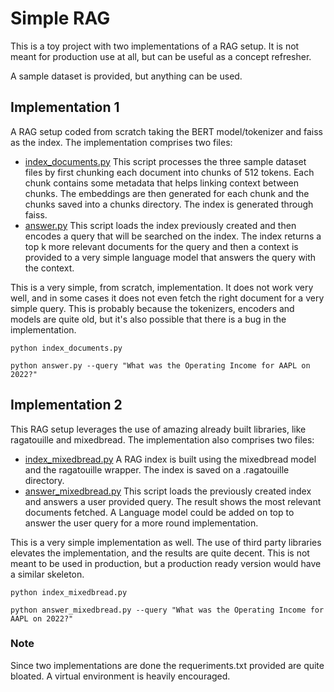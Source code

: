 # Simple RAG
This is a toy project with two implementations of a RAG setup. It is not meant for production use at all, but can be useful as a concept refresher.

A sample dataset is provided, but anything can be used.

## Implementation 1
A RAG setup coded from scratch taking the BERT model/tokenizer and faiss as the index. The implementation comprises two files:
- [index_documents.py](index_documents.py) This script processes the three sample dataset files by first chunking each document into chunks of 512 tokens. Each chunk contains some metadata that helps linking context between chunks. The embeddings are then generated for each chunk and the chunks saved into a chunks directory. The index is generated through faiss.
- [answer.py](answer.py) This script loads the index previously created and then encodes a query that will be searched on the index. The index returns a top k more relevant documents for the query and then a context is provided to a very simple language model that answers the query with the context.

This is a very simple, from scratch, implementation. It does not work very well, and in some cases it does not even fetch the right document for a very simple query. This is probably because the tokenizers, encoders and models are quite old, but it's also possible that there is a bug in the implementation.

```
python index_documents.py
```

```
python answer.py --query "What was the Operating Income for AAPL on 2022?"
```

## Implementation 2
This RAG setup leverages the use of amazing already built libraries, like ragatouille and mixedbread. The implementation also comprises two files:
- [index_mixedbread.py](index_mixedbread.py) A RAG index is built using the mixedbread model and the ragatouille wrapper. The index is saved on a .ragatouille directory.
- [answer_mixedbread.py](answer_mixedbread.py) This script loads the previously created index and answers a user provided query. The result shows the most relevant documents fetched. A Language model could be added on top to answer the user query for a more round implementation.

This is a very simple implementation as well. The use of third party libraries elevates the implementation, and the results are quite decent. This is not meant to be used in production, but a production ready version would have a similar skeleton.

```
python index_mixedbread.py
```

```
python answer_mixedbread.py --query "What was the Operating Income for AAPL on 2022?"
```

### Note
Since two implementations are done the requeriments.txt provided are quite bloated. A virtual environment is heavily encouraged.
